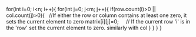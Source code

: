 for(int i=0; i<n; i++){
for(int j=0; j<m; j++){
if(row.count(i)>0 || col.count(j)>0){   //If either the row or column contains at least one zero, it sets the current element to zero
matrix[i][j]=0;     // If the current row 'i' is in the 'row' set the current element to zero. similarly with col
}
}
}
}